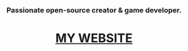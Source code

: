 <div align="center">
<h3>Passionate open-source creator & game developer.</h3>
<h1><a href="https://alex.byte4byte.com">MY WEBSITE</a></h1>
</div>
